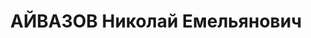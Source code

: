 ---
title: АЙВАЗОВ Николай Емельянович
description: 'Родился 15 августа 1889 г. в г.Сигнах (ныне Сигнахи в Кахетии) Тифлисской
  губернии. Ревком Советской Армении 6 декабря 1920 г. назначает его председателем
  Чрезвычайной комиссии (ЧК) республики. На этом посту он прослужил до 8 января 1921
  г. Известно лишь, что далее он служил в Грузии и приказом по ГрузЧК от 11 сентября
  1921 г. был откомандирован в распоряжение ЦК КП Грузии и исключен из списков ЧК.

  в начале февраля 1921 года его со спецзаданием забрасывают в меньшевистскую Грузию,
  где он, по ее советизации, назначается зампредом ЧК республики.. Опять пошла партийная
  работа, потом ходил он в зампредах "Центросоюза", в управляющих "Металлосбыта".
  Арестовали отца, когда он занимал должность директора треста "Метиз" в Тбилиси".'
---